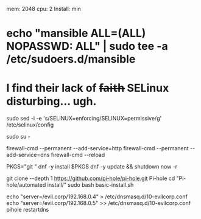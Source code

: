 mem: 2048
cpu: 2
Install: min


# echo "mansible ALL=(ALL)	NOPASSWD: ALL" | sudo tee -a /etc/sudoers.d/mansible 

# I find their lack of f̶a̶i̶t̶h̶ SELinux disturbing... ugh.
sudo sed -i -e 's/SELINUX=enforcing/SELINUX=permissive/g' /etc/selinux/config

sudo su -

firewall-cmd --permanent --add-service=http
firewall-cmd --permanent --add-service=dns
firewall-cmd --reload

PKGS="git "
dnf -y install $PKGS
dnf -y update && shutdown now -r


git clone --depth 1 https://github.com/pi-hole/pi-hole.git Pi-hole
cd "Pi-hole/automated install/"
sudo bash basic-install.sh

echo "server=/evil.corp/192.168.0.4" > /etc/dnsmasq.d/10-evilcorp.conf
echo "server=/evil.corp/192.168.0.5" >> /etc/dnsmasq.d/10-evilcorp.conf
pihole restartdns
